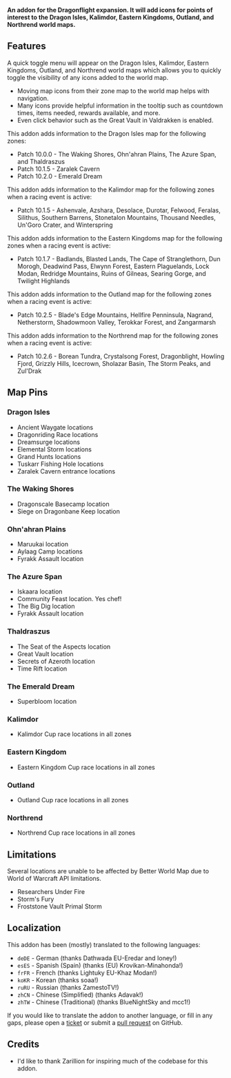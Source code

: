 **An addon for the Dragonflight expansion. It will add icons for points of interest to the Dragon Isles, Kalimdor, Eastern Kingdoms, Outland, and Northrend world maps.**

## Features

A quick toggle menu will appear on the Dragon Isles, Kalimdor, Eastern Kingdoms, Outland, and Northrend world maps which allows you to quickly toggle the visibility of any icons added to the world map.

* Moving map icons from their zone map to the world map helps with navigation.
* Many icons provide helpful information in the tooltip such as countdown times, items needed, rewards available, and more.
* Even click behavior such as the Great Vault in Valdrakken is enabled.

This addon adds information to the Dragon Isles map for the following zones:

* Patch 10.0.0 - The Waking Shores, Ohn'ahran Plains, The Azure Span, and Thaldraszus
* Patch 10.1.5 - Zaralek Cavern
* Patch 10.2.0 - Emerald Dream

This addon adds information to the Kalimdor map for the following zones when a racing event is active:

* Patch 10.1.5 - Ashenvale, Azshara, Desolace, Durotar, Felwood, Feralas, Silithus, Southern Barrens, Stonetalon Mountains, Thousand Needles, Un'Goro Crater, and Winterspring

This addon adds information to the Eastern Kingdoms map for the following zones when a racing event is active:

* Patch 10.1.7 - Badlands, Blasted Lands, The Cape of Stranglethorn, Dun Morogh, Deadwind Pass, Elwynn Forest, Eastern Plaguelands, Lock Modan, Redridge Mountains, Ruins of Gilneas, Searing Gorge, and Twilight Highlands

This addon adds information to the Outland map for the following zones when a racing event is active:

* Patch 10.2.5 - Blade's Edge Mountains, Hellfire Penninsula, Nagrand, Netherstorm, Shadowmoon Valley, Terokkar Forest, and Zangarmarsh

This addon adds information to the Northrend map for the following zones when a racing event is active:

* Patch 10.2.6 - Borean Tundra, Crystalsong Forest, Dragonblight, Howling Fjord, Grizzly Hills, Icecrown, Sholazar Basin, The Storm Peaks, and Zul'Drak

## Map Pins

### Dragon Isles

* Ancient Waygate locations
* Dragonriding Race locations
* Dreamsurge locations
* Elemental Storm locations
* Grand Hunts locations
* Tuskarr Fishing Hole locations
* Zaralek Cavern entrance locations

### The Waking Shores

* Dragonscale Basecamp location
* Siege on Dragonbane Keep location

### Ohn'ahran Plains

* Maruukai location
* Aylaag Camp locations
* Fyrakk Assault location

### The Azure Span

* Iskaara location
* Community Feast location. Yes chef!
* The Big Dig location
* Fyrakk Assault location

### Thaldraszus

* The Seat of the Aspects location
* Great Vault location
* Secrets of Azeroth location
* Time Rift location

### The Emerald Dream

* Superbloom location

### Kalimdor

* Kalimdor Cup race locations in all zones

### Eastern Kingdom

* Eastern Kingdom Cup race locations in all zones

### Outland

* Outland Cup race locations in all zones

### Northrend

* Northrend Cup race locations in all zones

## Limitations

Several locations are unable to be affected by Better World Map due to World of Warcraft API limitations.

* Researchers Under Fire
* Storm's Fury
* Froststone Vault Primal Storm

## Localization

This addon has been (mostly) translated to the following languages:

* `deDE` - German (thanks Dathwada EU-Eredar and Ioney!)
* `esES` - Spanish (Spain) (thanks (EU) Krovikan-Minahonda!)
* `frFR` - French (thanks Lightuky EU-Khaz Modan!)
* `koKR` - Korean (thanks soaa!)
* `ruRU` - Russian (thanks ZamestoTV!)
* `zhCN` - Chinese (Simplified) (thanks Adavak!)
* `zhTW` - Chinese (Traditional) (thanks BlueNightSky and mcc1!)

If you would like to translate the addon to another language, or fill in any gaps, please open a [ticket](https://github.com/wyldclaw/betterworldmap-dragonflight/issues) or submit a [pull request](https://github.com/wyldclaw/betterworldmap-dragonflight/pulls) on GitHub.

## Credits

* I'd like to thank Zarillion for inspiring much of the codebase for this addon.
